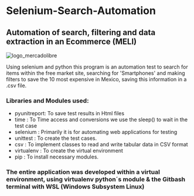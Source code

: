 
#   Selenium-Search-Automation
##  Automation of search, filtering and data extraction in an Ecommerce (MELI)

![logo_mercadolibre](https://user-images.githubusercontent.com/101416743/203381817-5e9c7399-22d0-4552-a10d-50bafcf3ccba.png)

Using selenium and python this program is an automation test to search for items within the free market site, searching for 'Smartphones' and making filters to save the 10 most expensive in Mexico, saving this information in a .csv file.


### Libraries and Modules used:

* pyunitreport: To save test results in Html files
* time        : To Time access and conversions we use the sleep() to wait in the test case
* selenium    : Primarily it is for automating web applications for testing
* unittest    : To create the test cases.
* csv         : To implement classes to read and write tabular data in CSV format
* virtualenv  : To create the virtual environment
* pip         : To install necessary modules.

### The entire application was developed within a virtual environment, using virtualenv python´s module & the Gitbash terminal with WSL (Windows Subsystem Linux)
